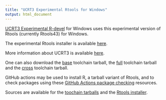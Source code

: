 ```yaml
---
title: "UCRT3 Experimental Rtools for Windows"
output: html_document
---
```


[UCRT3 Experimental R-devel](rdevel.html) for Windows uses this experimental
version of Rtools (currently Rtools43) for Windows.

The experimental Rtools installer is available [here](../rtools43-RTVER.exe).

More information about UCRT3 is available
[here](https://developer.r-project.org/WindowsBuilds/winutf8/ucrt3/howto.html).

One can also download the [base](../gcc12_ucrt3_base_TLVER.tar.zst)
toolchain tarball, the [full](../gcc12_ucrt3_full_TLVER.tar.zst) toolchain
tarball and the [cross](../gcc12_ucrt3_cross_TLVER.tar.zst) toolchain
tarball.

GitHub actions may be used to install R, a tarball variant of Rtools, and
to check packages using these [GitHub Actions package
checking](https://github.com/kalibera/ucrt3) resources.

Sources are available for the
[toochain tarballs](https://svn.r-project.org/R-dev-web/trunk/WindowsBuilds/winutf8/ucrt3/toolchain_libs/)
and the
[Rtools installer](https://svn.r-project.org/R-dev-web/trunk/WindowsBuilds/winutf8/ucrt3/rtools/).
